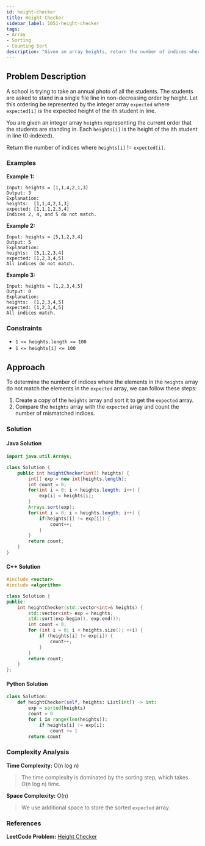 ```yaml
---
id: height-checker
title: Height Checker
sidebar_label: 1051-height-checker
tags:
- Array
- Sorting
- Counting Sort
description: "Given an array heights, return the number of indices where heights[i] != expected[i]."
---
```


## Problem Description

A school is trying to take an annual photo of all the students. The students are asked to stand in a single file line in non-decreasing order by height. Let this ordering be represented by the integer array `expected` where `expected[i]` is the expected height of the ith student in line.

You are given an integer array `heights` representing the current order that the students are standing in. Each `heights[i]` is the height of the ith student in line (0-indexed).

Return the number of indices where `heights[i]` != `expected[i]`.

### Examples

**Example 1:**
```
Input: heights = [1,1,4,2,1,3]  
Output: 3  
Explanation: 
heights:  [1,1,4,2,1,3]  
expected: [1,1,1,2,3,4]  
Indices 2, 4, and 5 do not match.
```
**Example 2:**
```
Input: heights = [5,1,2,3,4]  
Output: 5  
Explanation: 
heights:  [5,1,2,3,4]  
expected: [1,2,3,4,5]  
All indices do not match.
```
**Example 3:**
```
Input: heights = [1,2,3,4,5]  
Output: 0  
Explanation: 
heights:  [1,2,3,4,5]  
expected: [1,2,3,4,5]  
All indices match.
```
### Constraints

- `1 <= heights.length <= 100`
- `1 <= heights[i] <= 100`

## Approach

To determine the number of indices where the elements in the `heights` array do not match the elements in the `expected` array, we can follow these steps:

1. Create a copy of the `heights` array and sort it to get the `expected` array.
2. Compare the `heights` array with the `expected` array and count the number of mismatched indices.

### Solution

#### Java Solution

```java
import java.util.Arrays;

class Solution {
    public int heightChecker(int[] heights) {
        int[] exp = new int[heights.length];
        int count = 0;
        for(int i = 0; i < heights.length; i++) {
            exp[i] = heights[i];
        }
        Arrays.sort(exp);
        for(int i = 0; i < heights.length; i++) {
            if(heights[i] != exp[i]) {
                count++;
            }
        }
        return count;
    }
}
```

#### C++ Solution

```cpp
#include <vector>
#include <algorithm>

class Solution {
public:
    int heightChecker(std::vector<int>& heights) {
        std::vector<int> exp = heights;
        std::sort(exp.begin(), exp.end());
        int count = 0;
        for (int i = 0; i < heights.size(); ++i) {
            if (heights[i] != exp[i]) {
                count++;
            }
        }
        return count;
    }
};
```

#### Python Solution

```python
class Solution:
    def heightChecker(self, heights: List[int]) -> int:
        exp = sorted(heights)
        count = 0
        for i in range(len(heights)):
            if heights[i] != exp[i]:
                count += 1
        return count
```

### Complexity Analysis

**Time Complexity:** O(n log n)  
> The time complexity is dominated by the sorting step, which takes O(n log n) time.

**Space Complexity:** O(n)  
> We use additional space to store the sorted `expected` array.

### References
**LeetCode Problem:** [Height Checker](https://leetcode.com/problems/height-checker/)
